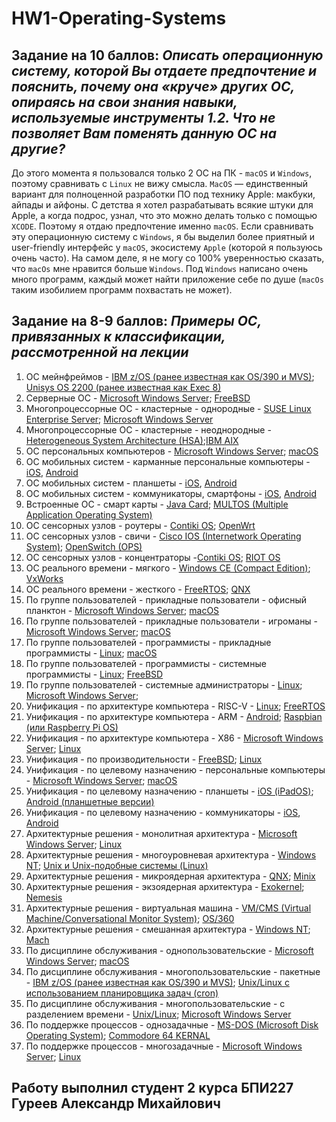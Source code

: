# HW1-Operating-Systems
## Задание на 10 баллов: ***Описать операционную систему, которой Вы отдаете предпочтение и пояснить, почему она «круче» других ОС, опираясь на свои знания навыки, используемые инструменты 1.2. Что не позволяет Вам поменять данную ОС на другие?***

До этого момента я пользовался только 2 ОС на ПК - `macOS` и `Windows`, поэтому сравнивать с `Linux` не вижу смысла. `MacOS` — единственный вариант для полноценной разработки ПО под технику Apple: макбуки, айпады и айфоны. С детства я хотел разрабатывать всякие штуки для Apple, а когда подрос, узнал, что это можно делать только с помощью `XCODE`. Поэтому я отдаю предпочтение именно `macOS`.
Если сравнивать эту операционную систему с `Windows`, я бы выделил более приятный и user-friendly интерфейс у `macOS`, экосистему `Apple` (которой я пользуюсь очень часто). 
На самом деле, я не могу со 100% уверенностью сказать, что `macOs` мне нравится больше `Windows`. Под `Windows` написано очень много программ, каждый может найти приложение себе по душе (`macOs` таким изобилием программ похвастать не может). 

## Задание на 8-9 баллов: ***Примеры ОС, привязанных к классификации, рассмотренной на лекции***

1. ОС мейнфреймов -  [IBM z/OS (ранее известная как OS/390 и MVS)](https://www.ibm.com/uk-en); [Unisys OS 2200 (ранее известная как Exec 8)](https://www.unisys.com/news-release/added-security-access-highlight-release-of-unisys-clearpath-os-2200/)
2. Серверные ОС - [Microsoft Windows Server](https://www.microsoft.com/ru-ru/windows-server); [FreeBSD](https://www.freebsd.org/)
3. Многопроцессорные ОС - кластерные - однородные - [SUSE Linux Enterprise Server](https://www.suse.com/products/server/);  [Microsoft Windows Server](https://www.microsoft.com/ru-ru/windows-server)
4. Многопроцессорные ОС - кластерные - неоднородные - [Heterogeneous System Architecture (HSA)](https://hsafoundation.com/);[IBM AIX](https://www.ibm.com/docs/en/aix)
5. ОС персональных компьютеров - [Microsoft Windows Server](https://www.microsoft.com/ru-ru/windows-server); [macOS](https://support.apple.com/macos)
6. ОС мобильных систем - карманные персональные компьютеры - [iOS](https://www.apple.com/ios/ios-17/), [Android](https://www.android.com/intl/ru_ru/)
7. ОС мобильных систем - планшеты - [iOS](https://www.apple.com/ios/ios-17/), [Android](https://www.android.com/intl/ru_ru/)
8. ОС мобильных систем - коммуникаторы, смартфоны - [iOS](https://www.apple.com/ios/ios-17/), [Android](https://www.android.com/intl/ru_ru/)
9. Встроенные ОС - смарт карты - [Java Card](https://www.oracle.com/java/java-card/); [MULTOS (Multiple Application Operating System)](https://multos.com/)
10. ОС сенсорных узлов - роутеры - [Contiki OS](https://contiki-os.org/); [OpenWrt](https://openwrt.org/)
11. ОС сенсорных узлов - свичи - [Cisco IOS (Internetwork Operating System)](https://www.cisco.com/c/en/us/products/ios-nx-os-software/ios-software-releases-listing.html); [OpenSwitch (OPS)](https://www.openswitch.net/)
12. ОС сенсорных узлов - концентраторы -[Contiki OS](https://contiki-os.org/); [RIOT OS](https://www.riot-os.org/)
13. ОС реального времени - мягкого - [Windows CE (Compact Edition)](https://www.microsoft.com/en-us/sharedsource/windows-embedded-ce-licensing-program.aspx); [VxWorks](https://www.windriver.com/products/vxworks)
14. ОС реального времени - жесткого - [FreeRTOS](https://freertos.org/); [QNX](https://blackberry.qnx.com/en)
15. По группе пользователей - прикладные пользователи - офисный планктон - [Microsoft Windows Server](https://www.microsoft.com/ru-ru/windows-server); [macOS](https://support.apple.com/macos)
16. По группе пользователей - прикладные пользователи - игроманы -[Microsoft Windows Server](https://www.microsoft.com/ru-ru/windows-server); [macOS](https://support.apple.com/macos)
17. По группе пользователей - программисты - прикладные программисты - [Linux](https://ubuntu.com/); [macOS](https://support.apple.com/macos)
18. По группе пользователей - программисты - системные программисты - [Linux](https://ubuntu.com/); [FreeBSD](https://www.freebsd.org/)
19. По группе пользователей - системные администраторы - [Linux](https://ubuntu.com/); [Microsoft Windows Server](https://www.microsoft.com/ru-ru/windows-server);
20. Унификация - по архитектуре компьютера - RISC-V - [Linux](https://ubuntu.com/); [FreeRTOS](https://freertos.org/)
21. Унификация - по архитектуре компьютера - ARM - [Android](https://www.android.com/intl/ru_ru/); [Raspbian (или Raspberry Pi OS)](https://www.raspberrypi.com/software/)
22. Унификация - по архитектуре компьютера - X86 - [Microsoft Windows Server](https://www.microsoft.com/ru-ru/windows-server); [Linux](https://ubuntu.com/)
23. Унификация - по производительности - [FreeBSD](https://www.freebsd.org/); [Linux](https://ubuntu.com/)
24. Унификация - по целевому назначению - персональные компьютеры - [Microsoft Windows Server](https://www.microsoft.com/ru-ru/windows-server); [macOS](https://support.apple.com/macos)
25. Унификация - по целевому назначению - планшеты  - [iOS (iPadOS)](https://developer.apple.com/ipados/); [Android (планшетные версии)](https://www.android.com/intl/ru_ru/)
26. Унификация - по целевому назначению - коммуникаторы -  [iOS](https://www.apple.com/ios/ios-17/), [Android](https://www.android.com/intl/ru_ru/)
27. Архитектурные решения - монолитная архитектура - [Microsoft Windows Server](https://www.microsoft.com/ru-ru/windows-server); [Linux](https://ubuntu.com/)
28. Архитектурные решения - многоуровневая архитектура - [Windows NT](https://www.microsoft.com/en-us/download/details.aspx?id=40887); [Unix и Unix-подобные системы (Linux)](https://unix.org/version2/)
29. Архитектурные решения - микроядерная архитектура - [QNX](https://blackberry.qnx.com/en); [Minix](http://minix3.ru/)
30. Архитектурные решения - экзоядерная архитектура - [Exokernel](https://wiki.osdev.org/Exokernel); [Nemesis](https://nemesis-os.github.io/)
31. Архитектурные решения - виртуальная машина - [VM/CMS (Virtual Machine/Conversational Monitor System)](https://www.ibm.com/docs/en/zvm/7.1?topic=zvm-overview-conversational-monitor-system-cms); [OS/360](https://www.elotouch.com/services/elocare-os-360)
32. Архитектурные решения - смешанная архитектура - [Windows NT](https://www.microsoft.com/en-us/download/details.aspx?id=40887); [Mach](https://padakuu.com/the-mach-operating-system-161-article)
33. По дисциплине обслуживания - однопользовательские - [Microsoft Windows Server](https://www.microsoft.com/ru-ru/windows-server); [macOS](https://support.apple.com/macos)
34. По дисциплине обслуживания - многопользовательские - пакетные - [IBM z/OS (ранее известная как OS/390 и MVS)](https://www.ibm.com/uk-en); [Unix/Linux с использованием планировщика задач (cron)](https://ubuntu.com/desktop)
35. По дисциплине обслуживания - многопользовательские - с разделением времени - [Unix/Linux](https://ubuntu.com/desktop); [Microsoft Windows Server](https://www.microsoft.com/ru-ru/windows-server)
36. По поддержке процессов - однозадачные - [MS-DOS (Microsoft Disk Operating System)](https://archiveos.org/ms-dos/); [Commodore 64 KERNAL](https://c64os.com/c64os/kernal)
37. По поддержке процессов - многозадачные - [Microsoft Windows Server](https://www.microsoft.com/ru-ru/windows-server); [Linux](https://ubuntu.com/)
## Работу выполнил студент 2 курса БПИ227 Гуреев Александр Михайлович
